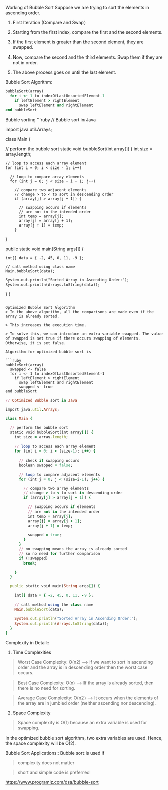 Working of Bubble Sort
Suppose we are trying to sort the elements in ascending order.

1. First Iteration (Compare and Swap)

1. Starting from the first index, compare the first and the second elements.
2. If the first element is greater than the second element, they are swapped.
3. Now, compare the second and the third elements. Swap them if they are not in order.
4. The above process goes on until the last element.

Bubble Sort Algorithm:

```ruby
bubbleSort(array)
  for i <- 1 to indexOfLastUnsortedElement-1
    if leftElement > rightElement
      swap leftElement and rightElement
end bubbleSort
```

Bubble sorting
'''ruby
// Bubble sort in Java

import java.util.Arrays;

class Main {

  // perform the bubble sort
  static void bubbleSort(int array[]) {
    int size = array.length;
    
    // loop to access each array element
    for (int i = 0; i < size - 1; i++)
    
      // loop to compare array elements
      for (int j = 0; j < size - i - 1; j++)

        // compare two adjacent elements
        // change > to < to sort in descending order
        if (array[j] > array[j + 1]) {

          // swapping occurs if elements
          // are not in the intended order
          int temp = array[j];
          array[j] = array[j + 1];
          array[j + 1] = temp;
        }
  }

  public static void main(String args[]) {
      
    int[] data = { -2, 45, 0, 11, -9 };
    
    // call method using class name
    Main.bubbleSort(data);
    
    System.out.println("Sorted Array in Ascending Order:");
    System.out.println(Arrays.toString(data));
  }
}


```

Optimized Bubble Sort Algorithm
> In the above algorithm, all the comparisons are made even if the array is already sorted.

> This increases the execution time.

> To solve this, we can introduce an extra variable swapped. The value of swapped is set true if there occurs swapping of elements. Otherwise, it is set false.

Algorithm for optimized bubble sort is

```ruby
bubbleSort(array)
  swapped <- false
  for i <- 1 to indexOfLastUnsortedElement-1
    if leftElement > rightElement
      swap leftElement and rightElement
      swapped <- true
end bubbleSort

```



```ruby
// Optimized Bubble sort in Java

import java.util.Arrays;

class Main {

  // perform the bubble sort
  static void bubbleSort(int array[]) {
    int size = array.length;
    
    // loop to access each array element
    for (int i = 0; i < (size-1); i++) {
    
      // check if swapping occurs
      boolean swapped = false;
      
      // loop to compare adjacent elements
      for (int j = 0; j < (size-i-1); j++) {

        // compare two array elements
        // change > to < to sort in descending order
        if (array[j] > array[j + 1]) {

          // swapping occurs if elements
          // are not in the intended order
          int temp = array[j];
          array[j] = array[j + 1];
          array[j + 1] = temp;
          
          swapped = true;
        }
      }
      // no swapping means the array is already sorted
      // so no need for further comparison
      if (!swapped)
        break;

    }
  }

  public static void main(String args[]) {
      
    int[] data = { -2, 45, 0, 11, -9 };
    
    // call method using the class name
    Main.bubbleSort(data);
    
    System.out.println("Sorted Array in Ascending Order:");
    System.out.println(Arrays.toString(data));
  }
}


```

Complexity in Detail::

1. Time Complexities
> Worst Case Complexity: O(n2) --> If we want to sort in ascending order and the array is in descending order then the worst case occurs.

> Best Case Complexity: O(n) --> If the array is already sorted, then there is no need for sorting.

> Average Case Complexity: O(n2) --> It occurs when the elements of the array are in jumbled order (neither ascending nor descending).

2. Space Complexity

> Space complexity is O(1) because an extra variable is used for swapping.

In the optimized bubble sort algorithm, two extra variables are used. Hence, the space complexity will be O(2).


Bubble Sort Applications:: Bubble sort is used if

> complexity does not matter

> short and simple code is preferred

https://www.programiz.com/dsa/bubble-sort
